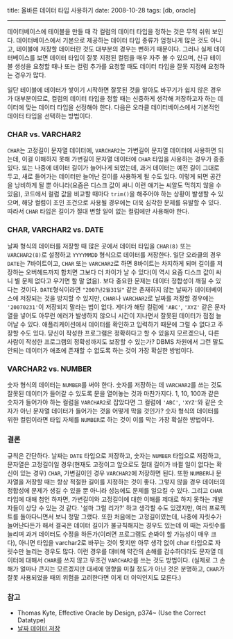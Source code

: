 title: 올바른 데이터 타입 사용하기
date: 2008-10-28
tags: [db, oracle]

---
데이터베이스에 테이블을 만들 때 각 컬럼의 데이터 타입을 정하는 것은 무척 쉬워 보인다. 데이터베이스에서 기본으로 제공하는 데이터 타입 종류가 엄청나게 많은 것도 아니고, 테이블에 저장할 데이터란 것도 대부분의 경우는 뻔하기 때문이다. 그러나 실제 데이터베이스를 보면 데이터 타입이 잘못 지정된 컬럼을 매우 자주 볼 수 있으며, 신규 테이블 생성을 요청할 때나 또는 컬럼 추가를 요청할 때도 데이터 타입을 잘못 지정해 요청하는 경우가 많다.
<!--more-->
일단 테이블에 데이터가 쌓이기 시작하면 잘못된 것을 알아도 바꾸기가 쉽지 않은 경우가 대부분이므로, 컬럼의 데이터 타입을 정할 때는 신중하게 생각해 저장하고자 하는 데이터에 맞는 데이터 타입을 선정해야 한다. 다음은 오라클 데이터베이스에서 기본적인 데이터 타입을 선택하는 방법이다.

### CHAR vs. VARCHAR2
`CHAR`는 고정길이 문자열 데이터에, `VARCHAR2`는 가변길이 문자열 데이터에 사용하면 되는데, 이걸 이해하지 못해 가변길이 문자열 데이터에 `CHAR` 타입을 사용하는 경우가 종종 있다. 또는 나중에 데이터 길이가 늘어나게 되었는데, 과거 데이터는 예전 길이 그대로 두고, 새로 들어가는 데이터만 늘어난 길이를 사용하게 될 수도 있다. 이렇게 되면 공간을 낭비하게 될 뿐 아니라(요즘은 디스크 값이 싸니 이런 얘기는 씨알도 먹히지 않을 수 있음), 코드에서 컬럼 값을 비교할 때마다 `trim()`을 해주어야 하는 상황이 발생할 수 있으며, 해당 컬럼이 조인 조건으로 사용될 경우에는 더욱 심각한 문제를 유발할 수 있다. 따라서 `CHAR` 타입은 길이가 절대 변할 일이 없는 컬럼에만 사용해야 한다.

### CHAR, VARCHAR2 vs. DATE
날짜 형식의 데이터를 저장할 때 많은 곳에서 데이터 타입을 `CHAR(8)` 또는 `VARCHAR2(8)`로 설정하고 `YYYYMMDD` 형식으로 데이터를 저장한다. 일단 오라클의 경우 `DATE`는 7바이트이고, `CHAR` 또는 `VARCHAR2`로 하면 8바이트는 차지하게 되며 길이를 저장하는 오버헤드까지 합치면 그보다 더 차이가 날 수 있다(이 역시 요즘 디스크 값이 싸니 별 문제 없다고 우기면 할 말 없음). 보다 중요한 문제는 데이터 정합성이 깨질 수 있다는 것이다. `DATE`형식이라면 `"2007년2월31일"` 같은 존재하지 않는 날짜가 데이터베이스에 저장되는 것을 방지할 수 있지만, `CHAR`나 `VARCHAR2`로 날짜를 저장할 경우에는 `'20070231'`이 저장되지 말라는 법이 없다. 게다가 해당 컬럼에 `'ABC'`, `'XYZ'` 같은 문자열을 넣어도 아무런 에러가 발생하지 않으니 시간이 지나면서 잘못된 데이터가 점점 늘어날 수 있다. 애플리케이션에서 데이터를 확인하고 입력하기 때문에 그럴 수 없다고 주장할 수도 있다. 당신이 작성한 프로그램은 정확하다고 할 수 있을지 모르겠으나, 다른 사람이 작성한 프로그램의 정확성까지도 보장할 수 있는가? DBMS 차원에서 그런 말도 안되는 데이터가 애초에 존재할 수 없도록 하는 것이 가장 확실한 방법이다.

### VARCHAR2 vs. NUMBER
숫자 형식의 데이터는 `NUMBER`를 써야 한다. 숫자를 저장하는 데 `VARCHAR2`를 쓰는 것도 잘못된 데이터가 들어갈 수 있도록 문을 열어놓는 것과 마찬가지다. 1, 10, 100과 같은 숫자가 들어가야 하는 컬럼을 `VARCHAR2`로 잡았다면 그 컬럼에 `'ABC'`, `'XYZ'`와 같은 숫자가 아닌 문자열 데이터가 들어가는 것을 어떻게 막을 것인가? 숫자 형식의 데이터를 위한 컬럼이라면 타입 자체를 `NUMBER`로 하는 것이 이를 막는 가장 확실한 방법이다.

### 결론
규칙은 간단하다. 날짜는 `DATE` 타입으로 저장하고, 숫자는 `NUMBER` 타입으로 저장하고, 문자열은 고정길이일 경우(현재도 고정이고 앞으로도 절대 길이가 바뀔 일이 없다는 확신이 있는 경우) `CHAR`, 가변길이인 경우 `VARCHAR2`에 저장하면 된다. 또한 `NUMBER`나 문자열을 저장할 때는 항상 적절한 길이를 지정하는 것이 좋다. 그렇지 않을 경우 데이터의 정합성에 문제가 생길 수 있을 뿐 아니라 성능에도 문제를 일으킬 수 있다.
그리고 `CHAR` 타입에 대해 첨언 하자면, 가변길이와 고정길이에 대한 이해를 제대로 하지 못하는 개발자들이 상당 수 있는 것 같다. '설마 그럴 리가?' 하고 생각할 수도 있겠지만, 여러 프로젝트를 돌아다니면서 보니 정말 그랬다. 또한 처음에는 고정길이였는데, 나중에 자릿수가 늘어난다든가 해서 결국은 데이터 길이가 불규칙해지는 경우도 있는데 이 때는 자릿수를 늘리며 과거 데이터도 수정을 하든가(이러면 프로그램도 손봐야 할 가능성이 매우 크다), 아니면 타입을 varchar2로 바꾸는 것이 맞지만 아무 생각 없이 char 타입으로 자릿수만 늘리는 경우도 많다. 이런 경우를 대비해 약간의 손해를 감수하더라도 문자열 데이터에 대해서 `CHAR`를 쓰지 않고 무조건 `VARCHAR2`를 쓰는 것도 방법이다. (실제로 그 손해가 얼마나 큰지는 모르겠지만 대세에 영향을 미칠 정도가 아닌 것은 분명하고, `CHAR`가 잘못 사용되었을 때의 위험을 고려한다면 이게 더 이익인지도 모른다.)

### 참고
* Thomas Kyte, Effective Oracle by Design, p374~ (Use the Correct Datatype)
* [날짜 데이터 저장](/2008/10/28/storing-dates/)
